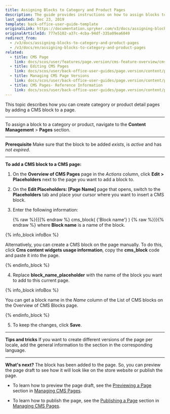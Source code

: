```yaml
---
title: Assigning Blocks to Category and Product Pages
description: The guide provides instructions on how to assign blocks to category and product detail pages, and add CMS blocks to a CMS page in the Back Office.
last_updated: Dec 23, 2019
template: back-office-user-guide-template
originalLink: https://documentation.spryker.com/v3/docs/assigning-blocks-to-category-and-product-pages
originalArticleId: 777e5102-a37c-4cba-94df-335a09ea6049
redirect_from:
  - /v3/docs/assigning-blocks-to-category-and-product-pages
  - /v3/docs/en/assigning-blocks-to-category-and-product-pages
related:
  - title: CMS Page
    link: docs/scos/user/features/page.version/cms-feature-overview/cms-pages-overview.html
  - title: Editing CMS Pages
    link: docs/scos/user/back-office-user-guides/page.version/content/pages/editing-cms-pages.html
  - title: Managing CMS Page Versions
    link: docs/scos/user/back-office-user-guides/page.version/content/pages/managing-cms-page-versions.html
  - title: CMS Pages- Reference Information
    link: docs/scos/user/back-office-user-guides/page.version/content/pages/references/cms-pages-reference-information.html
---
```


This topic describes how you can create category or product detail pages by adding a CMS block to a page.
***
To assign a block to a category or product, navigate to the  **Content Management** > **Pages** section.
***
**Prerequisite**
 Make sure that the block to be added _exists_, is _active_ and has _not expired_.
 ***
**To add a CMS block to a CMS page:**
1. On the **Overview of CMS Pages** page in the _Actions_ column, click **Edit > Placeholders** next to the page you want to add a block to.
2. On the **Edit Placeholders: [Page Name]** page that opens, switch to the **Placeholders** tab and place your cursor where you want to insert a CMS block.
3. Enter the following information:

    {% raw %}{{{% endraw %} cms_block( {'Block name'} ) {% raw %}}}{% endraw %} where **Block name** is a name of the block.

{% info_block infoBox %}

Alternatively, you can create a CMS block on the page manually. To do this, click **Cms content widgets usage information**, copy the **cms_block** code and paste it into the page.

{% endinfo_block %}

4. Replace **block_name_placeholder** with the name of the block you want to add to this current page.

{% info_block infoBox %}

You can get a block name in the _Name_ column of the List of CMS blocks on the Overview of CMS Blocks page.

{% endinfo_block %}

5. To keep the changes, click **Save**.
***
**Tips and tricks**
If you want to create different versions of the page per locale, add the general information to the section in the corresponding language.
***
**What's next?**
The block has been added to the page. So, you can preview the page draft to see how it will look like on the store website or publish the page.

* To learn how to preview the page draft, see the [Previewing a Page](/docs/scos/user/back-office-user-guides/{{page.version}}/content/pages/managing-cms-pages.html#previewing-cms-pages) section in [Managing CMS Pages](/docs/scos/user/back-office-user-guides/{{page.version}}/content/pages/managing-cms-pages.html).

* To learn how to publish the page, see the [Publishing a Page](/docs/scos/user/back-office-user-guides/{{page.version}}/content/pages/managing-cms-pages.html#publishing-a-page) section in [Managing CMS Pages](/docs/scos/user/back-office-user-guides/{{page.version}}/content/pages/managing-cms-pages.html).
